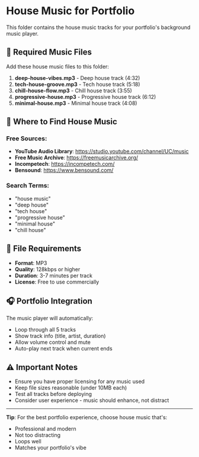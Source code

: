 # House Music for Portfolio

This folder contains the house music tracks for your portfolio's background music player.

## 🎵 Required Music Files

Add these house music files to this folder:

1. **deep-house-vibes.mp3** - Deep house track (4:32)
2. **tech-house-groove.mp3** - Tech house track (5:18)
3. **chill-house-flow.mp3** - Chill house track (3:55)
4. **progressive-house.mp3** - Progressive house track (6:12)
5. **minimal-house.mp3** - Minimal house track (4:08)

## 🎯 Where to Find House Music

### Free Sources:
- **YouTube Audio Library**: https://studio.youtube.com/channel/UC/music
- **Free Music Archive**: https://freemusicarchive.org/
- **Incompetech**: https://incompetech.com/
- **Bensound**: https://www.bensound.com/

### Search Terms:
- "house music"
- "deep house"
- "tech house"
- "progressive house"
- "minimal house"
- "chill house"

## 📝 File Requirements

- **Format**: MP3
- **Quality**: 128kbps or higher
- **Duration**: 3-7 minutes per track
- **License**: Free to use commercially

## 🎧 Portfolio Integration

The music player will automatically:
- Loop through all 5 tracks
- Show track info (title, artist, duration)
- Allow volume control and mute
- Auto-play next track when current ends

## ⚠️ Important Notes

- Ensure you have proper licensing for any music used
- Keep file sizes reasonable (under 10MB each)
- Test all tracks before deploying
- Consider user experience - music should enhance, not distract

---

**Tip**: For the best portfolio experience, choose house music that's:
- Professional and modern
- Not too distracting
- Loops well
- Matches your portfolio's vibe 